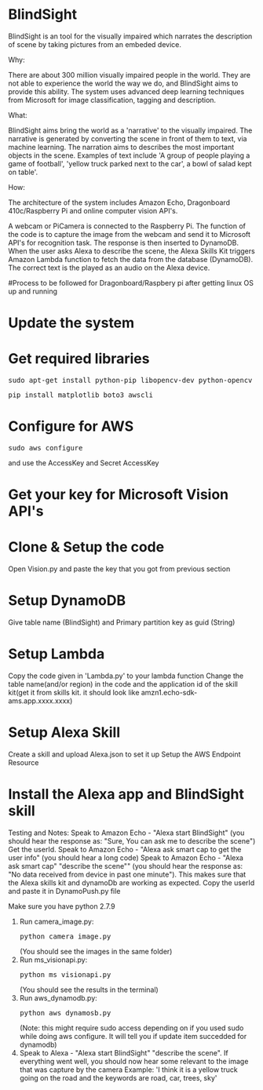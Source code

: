 # BlindSight

BlindSight is an tool for the visually impaired which narrates the description of scene by taking pictures from an embeded device.

Why:

There are about 300 million visually impaired people in the world. They are not able to experience the world the way we do, and BlindSight aims to provide this ability. The system uses advanced deep learning techniques from Microsoft for image classification, tagging and description. 

What:

BlindSight aims bring the world as a 'narrative' to the visually impaired. The narrative is generated by converting the scene in front of them to text, via machine learning. The narration aims to describes the most important objects in the scene. Examples of text include 'A group of people playing a game of football', 'yellow truck parked next to the car', a bowl of salad kept on table'.

How:

The architecture of the system includes Amazon Echo, Dragonboard 410c/Raspberry Pi and online computer vision API's. 

A webcam or PiCamera is connected to the Raspberry Pi. The function of the code is to capture the image from the webcam and send it to Microsoft API's for recognition task. The response is then inserted to DynamoDB. 
When the user asks Alexa to describe the scene, the Alexa Skills Kit triggers Amazon Lambda function to fetch the data from the database (DynamoDB). The correct text is the played as an audio on the Alexa device.


#Process to be followed for Dragonboard/Raspbery pi after getting linux OS up and running

# Update the system

# Get required libraries
<pre>sudo apt-get install python-pip libopencv-dev python-opencv</pre>
<pre>pip install matplotlib boto3 awscli</pre>

# Configure for AWS
<pre>sudo aws configure</pre> and use the AccessKey and Secret AccessKey

# Get your key for Microsoft Vision API's 

# Clone & Setup the code
Open Vision.py and paste the key that you got from previous section

# Setup DynamoDB
Give table name (BlindSight) and Primary partition key as guid (String)

# Setup Lambda 
Copy the code given in 'Lambda.py' to your lambda function
Change the table name(and/or region) in the code and the application id of the skill kit(get it from skills kit. it should look like amzn1.echo-sdk-ams.app.xxxx.xxxx)

# Setup Alexa Skill  
Create a skill and upload Alexa.json to set it up
Setup the AWS Endpoint Resource

# Install the Alexa app and BlindSight skill



Testing and Notes:
Speak to Amazon Echo - "Alexa start BlindSight" (you should hear the response as: "Sure, You can ask me to describe the scene")
Get the userId. Speak to Amazon Echo - "Alexa ask smart cap to get the user info" (you should hear a long code)
Speak to Amazon Echo - "Alexa ask smart cap" "describe the scene"" (you should hear the response as: "No data received from device in past one minute"). This makes sure that the Alexa skills kit and dynamoDb are working as expected.
Copy the userId and paste it in DynamoPush.py file



Make sure you have python 2.7.9

1. Run camera_image.py: <pre>python camera_image.py</pre> (You should see the images in the same folder)
2. Run ms_visionapi.py: <pre>python ms_visionapi.py</pre> (You should see the results in the terminal)
3. Run aws_dynamodb.py: <pre>python aws_dynamosb.py</pre> (Note: this might require sudo access depending on if you used sudo while doing aws configure. It will tell you if update item succedded for dynamodb)
12. Speak to Alexa - "Alexa start BlindSight" "describe the scene". If everything went well, you should now hear some relevant to the image that was capture by the camera 
Example: 'I think it is a yellow truck going on the road and the keywords are road, car, trees, sky'
